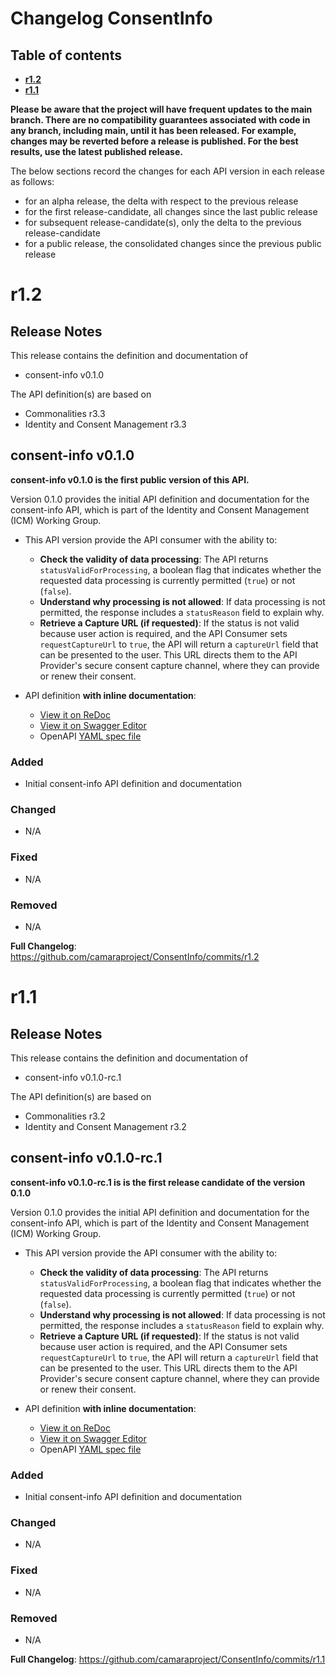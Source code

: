 # Changelog ConsentInfo

## Table of contents

- **[r1.2](#r12)**
- **[r1.1](#r11)**

**Please be aware that the project will have frequent updates to the main branch. There are no compatibility guarantees associated with code in any branch, including main, until it has been released. For example, changes may be reverted before a release is published. For the best results, use the latest published release.**

The below sections record the changes for each API version in each release as follows:

* for an alpha release, the delta with respect to the previous release
* for the first release-candidate, all changes since the last public release
* for subsequent release-candidate(s), only the delta to the previous release-candidate
* for a public release, the consolidated changes since the previous public release

<!--Repeat the below release section (header 1 and subsections) at the top of this file for each new (pre-)release-->

# r1.2

## Release Notes

This release contains the definition and documentation of
* consent-info v0.1.0

The API definition(s) are based on
* Commonalities r3.3
* Identity and Consent Management r3.3

## consent-info v0.1.0

**consent-info v0.1.0 is the first public version of this API.**

Version 0.1.0 provides the initial API definition and documentation for the consent-info API, which is part of the Identity and Consent Management (ICM) Working Group. 

- This API version provide the API consumer with the ability to:

  - **Check the validity of data processing**: The API returns `statusValidForProcessing`, a boolean flag that indicates whether the requested data processing is currently permitted (`true`) or not (`false`).
  - **Understand why processing is not allowed**: If data processing is not permitted, the response includes a `statusReason` field to explain why.
  - **Retrieve a Capture URL (if requested)**: If the status is not valid because user action is required, and the API Consumer sets `requestCaptureUrl` to `true`, the API will return a `captureUrl` field that can be presented to the user. This URL directs them to the API Provider's secure consent capture channel, where they can provide or renew their consent.
  
- API definition **with inline documentation**:
  - [View it on ReDoc](https://redocly.github.io/redoc/?url=https://raw.githubusercontent.com/camaraproject/ConsentInfo/r1.2/code/API_definitions/consent-info.yaml&nocors)
  - [View it on Swagger Editor](https://camaraproject.github.io/swagger-ui/?url=https://raw.githubusercontent.com/camaraproject/ConsentInfo/r1.2/code/API_definitions/consent-info.yaml)
  - OpenAPI [YAML spec file](https://github.com/camaraproject/ConsentInfo/blob/r1.2/code/API_definitions/consent-info.yaml)

### Added

- Initial consent-info API definition and documentation

### Changed

- N/A

### Fixed

- N/A

### Removed

- N/A

**Full Changelog**: https://github.com/camaraproject/ConsentInfo/commits/r1.2

# r1.1

## Release Notes

This release contains the definition and documentation of
* consent-info v0.1.0-rc.1

The API definition(s) are based on
* Commonalities r3.2
* Identity and Consent Management r3.2

## consent-info v0.1.0-rc.1

**consent-info v0.1.0-rc.1 is is the first release candidate of the version 0.1.0**

Version 0.1.0 provides the initial API definition and documentation for the consent-info API, which is part of the Identity and Consent Management (ICM) Working Group. 

- This API version provide the API consumer with the ability to:

  - **Check the validity of data processing**: The API returns `statusValidForProcessing`, a boolean flag that indicates whether the requested data processing is currently permitted (`true`) or not (`false`).
  - **Understand why processing is not allowed**: If data processing is not permitted, the response includes a `statusReason` field to explain why.
  - **Retrieve a Capture URL (if requested)**: If the status is not valid because user action is required, and the API Consumer sets `requestCaptureUrl` to `true`, the API will return a `captureUrl` field that can be presented to the user. This URL directs them to the API Provider's secure consent capture channel, where they can provide or renew their consent.
  
- API definition **with inline documentation**:
  - [View it on ReDoc](https://redocly.github.io/redoc/?url=https://raw.githubusercontent.com/camaraproject/ConsentInfo/r1.1/code/API_definitions/consent-info.yaml&nocors)
  - [View it on Swagger Editor](https://camaraproject.github.io/swagger-ui/?url=https://raw.githubusercontent.com/camaraproject/ConsentInfo/r1.1/code/API_definitions/consent-info.yaml)
  - OpenAPI [YAML spec file](https://github.com/camaraproject/ConsentInfo/blob/r1.1/code/API_definitions/consent-info.yaml)

### Added

- Initial consent-info API definition and documentation

### Changed

- N/A

### Fixed

- N/A

### Removed

- N/A

**Full Changelog**: https://github.com/camaraproject/ConsentInfo/commits/r1.1